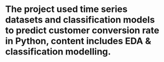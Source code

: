 # The project used time series datasets and classification models to predict customer conversion rate in Python, content includes EDA & classification modelling.
